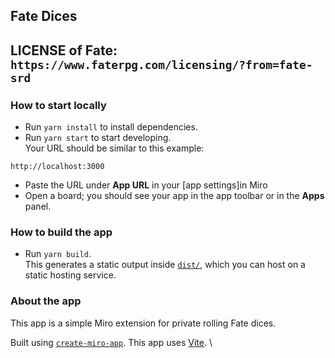## Fate Dices
## LICENSE of Fate: ```https://www.faterpg.com/licensing/?from=fate-srd```

### How to start locally
- Run `yarn install` to install dependencies.
- Run `yarn start` to start developing. \
  Your URL should be similar to this example:
 ```
 http://localhost:3000
 ```
- Paste the URL under **App URL** in your [app settings]in Miro
- Open a board; you should see your app in the app toolbar or in the **Apps** panel.

### How to build the app
- Run `yarn build`. \
  This generates a static output inside [`dist/`](./dist), which you can host on a static hosting service.

### About the app
This app is a simple Miro extension for private rolling Fate dices.

Built using [`create-miro-app`](https://www.npmjs.com/package/create-miro-app).
This app uses [Vite](https://vitejs.dev/). \
